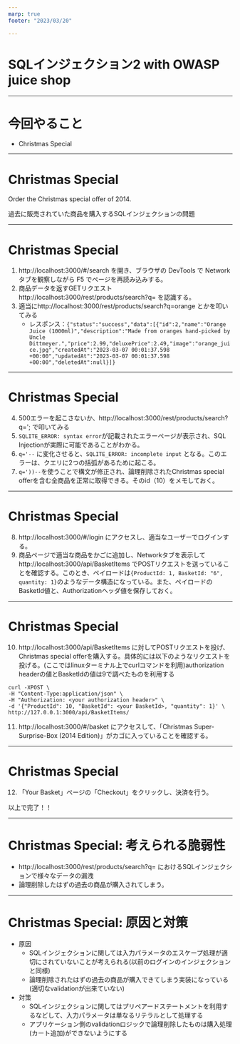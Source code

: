 ```yaml
---
marp: true
footer: "2023/03/20"

---
```


# SQLインジェクション2 with OWASP juice shop

---

# 今回やること

* Christmas Special

---

# Christmas Special

Order the Christmas special offer of 2014.

過去に販売されていた商品を購入するSQLインジェクションの問題

---

# Christmas Special


1. http://localhost:3000/#/search を開き、ブラウザの DevTools で Network タブを観察しながら F5 でページを再読み込みする。
2. 商品データを返すGETリクエストhttp://localhost:3000/rest/products/search?q= を認識する。
3. 適当にhttp://localhost:3000/rest/products/search?q=orange とかを叩いてみる
   * レスポンス：`{"status":"success","data":[{"id":2,"name":"Orange Juice (1000ml)","description":"Made from oranges hand-picked by Uncle Dittmeyer.","price":2.99,"deluxePrice":2.49,"image":"orange_juice.jpg","createdAt":"2023-03-07 00:01:37.598 +00:00","updatedAt":"2023-03-07 00:01:37.598 +00:00","deletedAt":null}]}`

---
# Christmas Special

4. 500エラーを起こさないか、http://localhost:3000/rest/products/search?q='; で叩いてみる
5. `SQLITE_ERROR: syntax error`が記載されたエラーページが表示され、SQL Injectionが実際に可能であることがわかる。
6. `q='--` に変化させると、`SQLITE_ERROR: incomplete input` となる。このエラーは、クエリに2つの括弧があるために起こる。
7. `q='))--`を使うことで構文が修正され、論理削除されたChristmas special offerを含む全商品を正常に取得できる。そのid（10）をメモしておく。

---
# Christmas Special

8. http://localhost:3000/#/login にアクセスし、適当なユーザーでログインする。
9. 商品ページで適当な商品をかごに追加し、Networkタブを表示してhttp://localhost:3000/api/BasketItems でPOSTリクエストを送っていることを確認する。このとき、ペイロードは`{ProductId: 1, BasketId: "6", quantity: 1}`のようなデータ構造になっている。また、ペイロードのBasketId値と、Authorizationヘッダ値を保存しておく。

---

# Christmas Special

10. http://localhost:3000/api/BasketItems に対してPOSTリクエストを投げ、Christmas special offerを購入する。具体的には以下のようなリクエストを投げる。(ここではlinuxターミナル上でcurlコマンドを利用)authorization headerの値とBasketIdの値は9で調べたものを利用する

```shell
curl -XPOST \
-H "Content-Type:application/json" \
-H "Authorization: <your authorization header>" \
-d '{"ProductId": 10, "BasketId": <your BasketId>, "quantity": 1}' \
http://127.0.0.1:3000/api/BasketItems/
```

11.  http://localhost:3000/#/basket にアクセスして、「Christmas Super-Surprise-Box (2014 Edition)」がカゴに入っていることを確認する。

---

# Christmas Special

12. 「Your Basket」ページの「Checkout」をクリックし、決済を行う。

以上で完了！！

---

# Christmas Special: 考えられる脆弱性

* http://localhost:3000/rest/products/search?q= におけるSQLインジェクションで様々なデータの漏洩
* 論理削除したはずの過去の商品が購入されてしまう。
  
---

# Christmas Special: 原因と対策

* 原因
  * SQLインジェクションに関しては入力パラメータのエスケープ処理が適切にされていないことが考えられる(以前のログインのインジェクションと同様)
  * 論理削除されたはずの過去の商品が購入できてしまう実装になっている(適切なvalidationが出来ていない)
* 対策
  * SQLインジェクションに関してはプリペアードステートメントを利用するなどして、入力パラメータは単なるリテラルとして処理する
  * アプリケーション側のvalidationロジックで論理削除したものは購入処理(カート追加)ができないようにする

